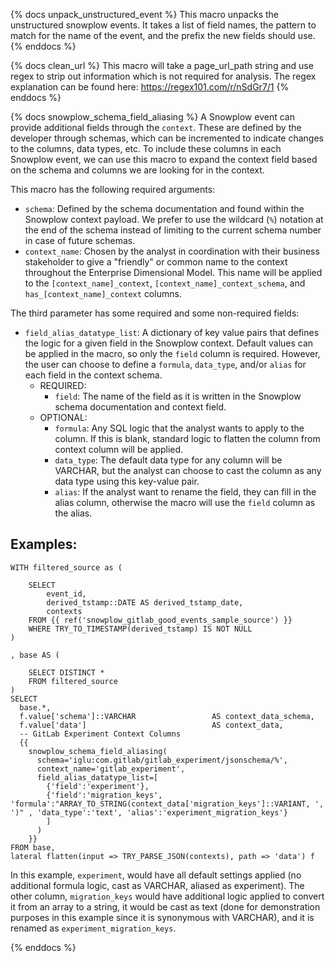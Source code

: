 {% docs unpack_unstructured_event %}
This macro unpacks the unstructured snowplow events. It takes a list of field names, the pattern to match for the name of the event, and the prefix the new fields should use.
{% enddocs %}

{% docs clean_url %}
This macro will take a page_url_path string and use regex to strip out information which is not required for analysis. The regex explanation can be found here: https://regex101.com/r/nSdGr7/1
{% enddocs %}

{% docs snowplow_schema_field_aliasing %}
A Snowplow event can provide additional fields through the `context`. These are defined by the developer through schemas, which can be incremented to indicate changes to the columns, data types, etc. To include these columns in each Snowplow event, we can use this macro to expand the context field based on the schema and columns we are looking for in the context.

This macro has the following required arguments:
- `schema`: Defined by the schema documentation and found within the Snowplow context payload. We prefer to use the wildcard (`%`) notation at the end of the schema instead of limiting to the current schema number in case of future schemas.
- `context_name`: Chosen by the analyst in coordination with their business stakeholder to give a "friendly" or common name to the context throughout the Enterprise Dimensional Model. This name will be applied to the `[context_name]_context`, `[context_name]_context_schema`, and `has_[context_name]_context` columns.

The third parameter has some required and some non-required fields:
- `field_alias_datatype_list`: A dictionary of key value pairs that defines the logic for a given field in the Snowplow context. Default values can be applied in the macro, so only the `field` column is required. However, the user can choose to define a `formula`, `data_type`, and/or `alias` for each field in the context schema.
    - REQUIRED:
        - `field`: The name of the field as it is written in the Snowplow schema documentation and context field.
    - OPTIONAL:
        - `formula`: Any SQL logic that the analyst wants to apply to the column. If this is blank, standard logic to flatten the column from context column will be applied.
        - `data_type`: The default data type for any column will be VARCHAR, but the analyst can choose to cast the column as any data type using this key-value pair.
        - `alias`: If the analyst want to rename the field, they can fill in the alias column, otherwise the macro will use the `field` column as the alias.

Examples:
--
```
WITH filtered_source as (

    SELECT
        event_id,
        derived_tstamp::DATE AS derived_tstamp_date,
        contexts
    FROM {{ ref('snowplow_gitlab_good_events_sample_source') }}
    WHERE TRY_TO_TIMESTAMP(derived_tstamp) IS NOT NULL
)

, base AS (
  
    SELECT DISTINCT * 
    FROM filtered_source
)
SELECT
  base.*,
  f.value['schema']::VARCHAR                 AS context_data_schema,
  f.value['data']                            AS context_data, 
  -- GitLab Experiment Context Columns
  {{
    snowplow_schema_field_aliasing(
      schema='iglu:com.gitlab/gitlab_experiment/jsonschema/%',
      context_name='gitlab_experiment',
      field_alias_datatype_list=[
        {'field':'experiment'},
        {'field':'migration_keys', 'formula':"ARRAY_TO_STRING(context_data['migration_keys']::VARIANT, ', ')" , 'data_type':'text', 'alias':'experiment_migration_keys'}
        ]
      )
    }}
FROM base,
lateral flatten(input => TRY_PARSE_JSON(contexts), path => 'data') f
```

In this example, `experiment`, would have all default settings applied (no additional formula logic, cast as VARCHAR, aliased as experiment). The other column, `migration_keys` would have additional logic applied to convert it from an array to a string, it would be cast as text (done for demonstration purposes in this example since it is synonymous with VARCHAR), and it is renamed as `experiment_migration_keys`.

{% enddocs %}